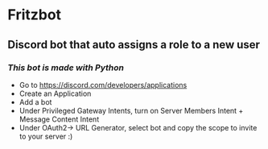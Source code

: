 # Fritzbot

## Discord bot that auto assigns a role to a new user
### _This bot is made with Python_
* Go to https://discord.com/developers/applications
* Create an Application 
* Add a bot
* Under Privileged Gateway Intents, turn on Server Members Intent + Message Content Intent
* Under OAuth2-> URL Generator, select bot and copy the scope to invite to your server :)
